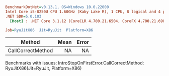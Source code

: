 ``` ini

BenchmarkDotNet=v0.13.1, OS=Windows 10.0.22000
Intel Core i5-8250U CPU 1.60GHz (Kaby Lake R), 1 CPU, 8 logical and 4 physical cores
.NET SDK=5.0.103
  [Host] : .NET Core 3.1.12 (CoreCLR 4.700.21.6504, CoreFX 4.700.21.6905), X64 RyuJIT

Job=RyuJitX86  Jit=RyuJit  Platform=X86  

```
|            Method | Mean | Error |
|------------------ |-----:|------:|
| CallCorrectMethod |   NA |    NA |

Benchmarks with issues:
  IntroStopOnFirstError.CallCorrectMethod: RyuJitX86(Jit=RyuJit, Platform=X86)
